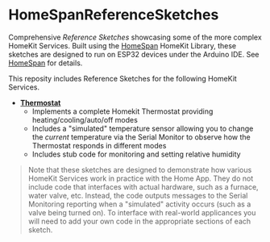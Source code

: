 # HomeSpanReferenceSketches

Comprehensive *Reference Sketches* showcasing some of the more complex HomeKit Services.  Built using the [HomeSpan](https://github.com/HomeSpan/HomeSpan) HomeKit Library, these sketches are designed to run on ESP32 devices under the Arduino IDE.  See [HomeSpan](https://github.com/HomeSpan/HomeSpan) for details.

This reposity includes Reference Sketches for the following HomeKit Services.  

* **[Thermostat](Thermostat/Thermostat.ino)**
  * Implements a complete Homekit Thermostat providing heating/cooling/auto/off modes
  * Includes a "simulated" temperature sensor allowing you to change the *current* temperature via the Serial Monitor to observe how the Thermostat responds in different modes
  * Includes stub code for monitoring and setting relative humidity
  
  
> Note that these sketches are designed to demonstrate how various HomeKit Services work in practice with the Home App.  They do not include code that interfaces with actual hardware, such as a furnace, water valve, etc.  Instead, the code outputs messages to the Serial Monitoring reporting when a "simulated" activity occurs (such as a valve being turned on).  To interface with real-world applicances you will need to add your own code in the appropriate sections of each sketch.
